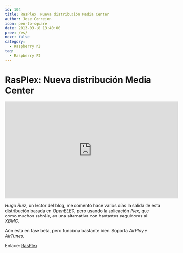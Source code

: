 ```yaml
---
id: 104
title: RasPlex. Nueva distribución Media Center
author: Jose Cerrejon
icon: pen-to-square
date: 2013-03-18 13:40:00
prev: /es/
next: false
category:
  - Raspberry PI
tag:
  - Raspberry PI
---
```


# RasPlex: Nueva distribución Media Center

<iframe width="560" height="315" src="http://www.youtube.com/embed/n2d4c8JIT0E" frameborder="0" allowfullscreen></iframe>

*Hugo Ruíz*, un lector del blog, me comentó hace varios días la salida de esta distribución basada en *OpenELEC*, pero usando la aplicación *Plex*, que como muchos sabréis, es una alternativa con bastantes seguidores al *XBMC.*

Aún está en fase beta, pero funciona bastante bien. Soporta *AirPlay* y *AirTunes.*

Enlace: [RasPlex](http://rasplex.com/)